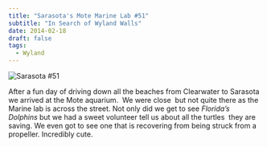 ```yaml
---
title: "Sarasota's Mote Marine Lab #51"
subtitle: "In Search of Wyland Walls"
date: 2014-02-18
draft: false
tags:
  - Wyland
---
```


![Sarasota #51](../images/51-sarasota.jpg)


After a fun day of driving down all the beaches from Clearwater to Sarasota we arrived at the Mote aquarium.  We were close  but not quite there as the Marine lab is across the street. Not only did we get to see _Florida’s Dolphins_ but we had a sweet volunteer tell us about all the turtles  they are saving. We even got to see one that is recovering from being struck from a propeller. Incredibly cute.
